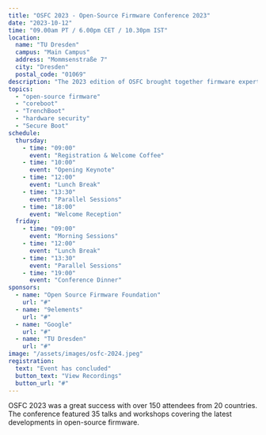 ```yaml
---
title: "OSFC 2023 - Open-Source Firmware Conference 2023"
date: "2023-10-12"
time: "09.00am PT / 6.00pm CET / 10.30pm IST"
location:
  name: "TU Dresden"
  campus: "Main Campus"
  address: "Mommsenstraße 7"
  city: "Dresden"
  postal_code: "01069"
description: "The 2023 edition of OSFC brought together firmware experts and enthusiasts to discuss trends and innovations in open-source firmware."
topics:
  - "open-source firmware"
  - "coreboot"
  - "TrenchBoot"
  - "hardware security"
  - "Secure Boot"
schedule:
  thursday:
    - time: "09:00"
      event: "Registration & Welcome Coffee"
    - time: "10:00"
      event: "Opening Keynote"
    - time: "12:00"
      event: "Lunch Break"
    - time: "13:30"
      event: "Parallel Sessions"
    - time: "18:00"
      event: "Welcome Reception"
  friday:
    - time: "09:00"
      event: "Morning Sessions"
    - time: "12:00"
      event: "Lunch Break"
    - time: "13:30"
      event: "Parallel Sessions"
    - time: "19:00"
      event: "Conference Dinner"
sponsors:
  - name: "Open Source Firmware Foundation"
    url: "#"
  - name: "9elements"
    url: "#"
  - name: "Google"
    url: "#"
  - name: "TU Dresden"
    url: "#"
image: "/assets/images/osfc-2024.jpeg"
registration:
  text: "Event has concluded"
  button_text: "View Recordings"
  button_url: "#"
---
```


OSFC 2023 was a great success with over 150 attendees from 20 countries. The conference featured 35 talks and workshops covering the latest developments in open-source firmware.
